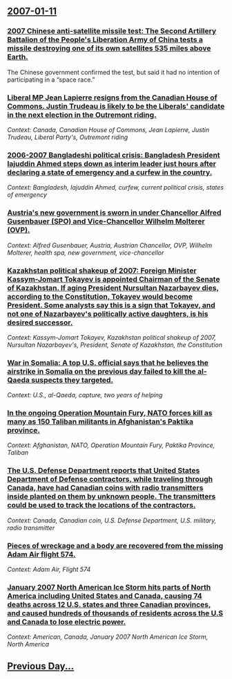 ## [2007-01-11](/news/2007/01/11/index.md)

### [ 2007 Chinese anti-satellite missile test: The Second Artillery Battalion of the People's Liberation Army of China tests a missile destroying one of its own satellites 535 miles above Earth. ](/news/2007/01/11/2007-chinese-anti-satellite-missile-test-the-second-artillery-battalion-of-the-people-s-liberation-army-of-china-tests-a-missile-destroyin.md)
The Chinese government confirmed the test, but said it had no intention of participating in a “space race.”

### [ Liberal MP Jean Lapierre resigns from the Canadian House of Commons. Justin Trudeau is likely to be the Liberals' candidate in the next election in the Outremont riding. ](/news/2007/01/11/liberal-mp-jean-lapierre-resigns-from-the-canadian-house-of-commons-justin-trudeau-is-likely-to-be-the-liberals-candidate-in-the-next-ele.md)
_Context: Canada, Canadian House of Commons, Jean Lapierre, Justin Trudeau, Liberal Party's, Outremont riding_

### [ 2006-2007 Bangladeshi political crisis: Bangladesh President Iajuddin Ahmed steps down as interim leader just hours after declaring a state of emergency and a curfew in the country. ](/news/2007/01/11/2006a2007-bangladeshi-political-crisis-bangladesh-president-iajuddin-ahmed-steps-down-as-interim-leader-just-hours-after-declaring-a-sta.md)
_Context: Bangladesh, Iajuddin Ahmed, curfew, current political crisis, states of emergency_

### [ Austria's new government is sworn in under Chancellor Alfred Gusenbauer (SPO) and Vice-Chancellor Wilhelm Molterer (OVP). ](/news/2007/01/11/austria-s-new-government-is-sworn-in-under-chancellor-alfred-gusenbauer-spa-and-vice-chancellor-wilhelm-molterer-avp.md)
_Context: Alfred Gusenbauer, Austria, Austrian Chancellor, OVP, Wilhelm Molterer, health spa, new government, vice-chancellor_

### [ Kazakhstan political shakeup of 2007: Foreign Minister Kassym-Jomart Tokayev is appointed Chairman of the Senate of Kazakhstan. If aging President Nursultan Nazarbayev dies, according to the Constitution, Tokayev would become President. Some analysts say this is a sign that Tokayev, and not one of Nazarbayev's politically active daughters, is his desired successor. ](/news/2007/01/11/kazakhstan-political-shakeup-of-2007-foreign-minister-kassym-jomart-tokayev-is-appointed-chairman-of-the-senate-of-kazakhstan-if-aging-pr.md)
_Context: Kassym-Jomart Tokayev, Kazakhstan political shakeup of 2007, Nursultan Nazarbayev's, President, Senate of Kazakhstan, the Constitution_

### [ War in Somalia: A top U.S. official says that he believes the airstrike in Somalia on the previous day failed to kill the al-Qaeda suspects they targeted. ](/news/2007/01/11/war-in-somalia-a-top-u-s-official-says-that-he-believes-the-airstrike-in-somalia-on-the-previous-day-failed-to-kill-the-al-qaeda-suspects.md)
_Context: U.S., al-Qaeda, capture, two years of helping_

### [ In the ongoing Operation Mountain Fury, NATO forces kill as many as 150 Taliban militants in Afghanistan's Paktika province. ](/news/2007/01/11/in-the-ongoing-operation-mountain-fury-nato-forces-kill-as-many-as-150-taliban-militants-in-afghanistan-s-paktika-province.md)
_Context: Afghanistan, NATO, Operation Mountain Fury, Paktika Province, Taliban_

### [ The U.S. Defense Department reports that United States Department of Defense contractors, while traveling through Canada, have had Canadian coins with radio transmitters inside planted on them by unknown people. The transmitters could be used to track the locations of the contractors. ](/news/2007/01/11/the-u-s-defense-department-reports-that-united-states-department-of-defense-contractors-while-traveling-through-canada-have-had-canadian.md)
_Context: Canada, Canadian coin, U.S. Defense Department, U.S. military, radio transmitter_

### [ Pieces of wreckage and a body are recovered from the missing Adam Air flight 574. ](/news/2007/01/11/pieces-of-wreckage-and-a-body-are-recovered-from-the-missing-adam-air-flight-574.md)
_Context: Adam Air, Flight 574_

### [ January 2007 North American Ice Storm hits parts of North America including United States and Canada, causing 74 deaths across 12 U.S. states and three Canadian provinces, and caused hundreds of thousands of residents across the U.S and Canada to lose electric power. ](/news/2007/01/11/january-2007-north-american-ice-storm-hits-parts-of-north-america-including-united-states-and-canada-causing-74-deaths-across-12-u-s-stat.md)
_Context: American, Canada, January 2007 North American Ice Storm, North America_

## [Previous Day...](/news/2007/01/10/index.md)

